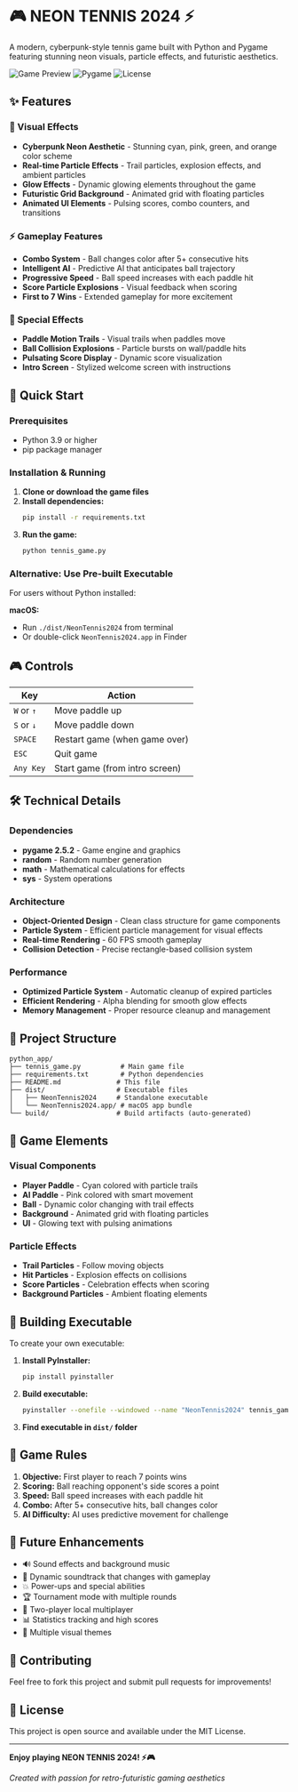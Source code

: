 # 🎮 NEON TENNIS 2024 ⚡

A modern, cyberpunk-style tennis game built with Python and Pygame featuring stunning neon visuals, particle effects, and futuristic aesthetics.

![Game Preview](https://img.shields.io/badge/Python-3.9+-blue.svg)
![Pygame](https://img.shields.io/badge/Pygame-2.5.2-green.svg)
![License](https://img.shields.io/badge/License-MIT-yellow.svg)

## ✨ Features

### 🌟 Visual Effects
- **Cyberpunk Neon Aesthetic** - Stunning cyan, pink, green, and orange color scheme
- **Real-time Particle Effects** - Trail particles, explosion effects, and ambient particles
- **Glow Effects** - Dynamic glowing elements throughout the game
- **Futuristic Grid Background** - Animated grid with floating particles
- **Animated UI Elements** - Pulsing scores, combo counters, and transitions

### ⚡ Gameplay Features
- **Combo System** - Ball changes color after 5+ consecutive hits
- **Intelligent AI** - Predictive AI that anticipates ball trajectory
- **Progressive Speed** - Ball speed increases with each paddle hit
- **Score Particle Explosions** - Visual feedback when scoring
- **First to 7 Wins** - Extended gameplay for more excitement

### 🎯 Special Effects
- **Paddle Motion Trails** - Visual trails when paddles move
- **Ball Collision Explosions** - Particle bursts on wall/paddle hits
- **Pulsating Score Display** - Dynamic score visualization
- **Intro Screen** - Stylized welcome screen with instructions

## 🚀 Quick Start

### Prerequisites
- Python 3.9 or higher
- pip package manager

### Installation & Running

1. **Clone or download the game files**
2. **Install dependencies:**
   ```bash
   pip install -r requirements.txt
   ```
3. **Run the game:**
   ```bash
   python tennis_game.py
   ```

### Alternative: Use Pre-built Executable

For users without Python installed:

**macOS:**
- Run `./dist/NeonTennis2024` from terminal
- Or double-click `NeonTennis2024.app` in Finder

## 🎮 Controls

| Key | Action |
|-----|--------|
| `W` or `↑` | Move paddle up |
| `S` or `↓` | Move paddle down |
| `SPACE` | Restart game (when game over) |
| `ESC` | Quit game |
| `Any Key` | Start game (from intro screen) |

## 🛠️ Technical Details

### Dependencies
- **pygame 2.5.2** - Game engine and graphics
- **random** - Random number generation
- **math** - Mathematical calculations for effects
- **sys** - System operations

### Architecture
- **Object-Oriented Design** - Clean class structure for game components
- **Particle System** - Efficient particle management for visual effects
- **Real-time Rendering** - 60 FPS smooth gameplay
- **Collision Detection** - Precise rectangle-based collision system

### Performance
- **Optimized Particle System** - Automatic cleanup of expired particles
- **Efficient Rendering** - Alpha blending for smooth glow effects
- **Memory Management** - Proper resource cleanup and management

## 📁 Project Structure

```
python_app/
├── tennis_game.py          # Main game file
├── requirements.txt        # Python dependencies
├── README.md              # This file
├── dist/                  # Executable files
│   ├── NeonTennis2024     # Standalone executable
│   └── NeonTennis2024.app/ # macOS app bundle
└── build/                 # Build artifacts (auto-generated)
```

## 🎨 Game Elements

### Visual Components
- **Player Paddle** - Cyan colored with particle trails
- **AI Paddle** - Pink colored with smart movement
- **Ball** - Dynamic color changing with trail effects
- **Background** - Animated grid with floating particles
- **UI** - Glowing text with pulsing animations

### Particle Effects
- **Trail Particles** - Follow moving objects
- **Hit Particles** - Explosion effects on collisions
- **Score Particles** - Celebration effects when scoring
- **Background Particles** - Ambient floating elements

## 🔧 Building Executable

To create your own executable:

1. **Install PyInstaller:**
   ```bash
   pip install pyinstaller
   ```

2. **Build executable:**
   ```bash
   pyinstaller --onefile --windowed --name "NeonTennis2024" tennis_game.py
   ```

3. **Find executable in `dist/` folder**

## 🎯 Game Rules

1. **Objective:** First player to reach 7 points wins
2. **Scoring:** Ball reaching opponent's side scores a point
3. **Speed:** Ball speed increases with each paddle hit
4. **Combo:** After 5+ consecutive hits, ball changes color
5. **AI Difficulty:** AI uses predictive movement for challenge

## 🚀 Future Enhancements

- 🔊 Sound effects and background music
- 🎵 Dynamic soundtrack that changes with gameplay
- 💥 Power-ups and special abilities
- 🏆 Tournament mode with multiple rounds
- 👥 Two-player local multiplayer
- 📊 Statistics tracking and high scores
- 🎨 Multiple visual themes

## 🤝 Contributing

Feel free to fork this project and submit pull requests for improvements!

## 📄 License

This project is open source and available under the MIT License.

---

**Enjoy playing NEON TENNIS 2024! ⚡🎮**

*Created with passion for retro-futuristic gaming aesthetics*